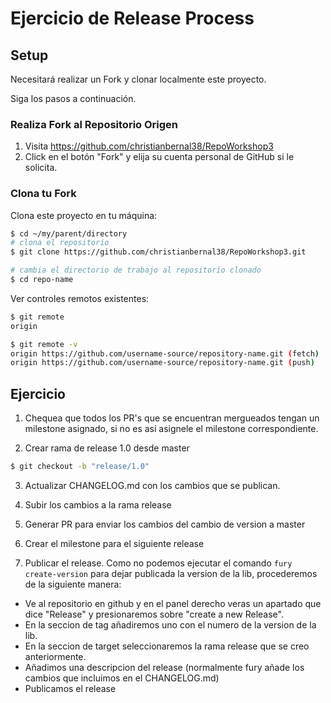 # Ejercicio de Release Process
## Setup

Necesitará realizar un Fork y clonar localmente este proyecto.

Siga los pasos a continuación.

### Realiza Fork al Repositorio Origen

   1. Visita https://github.com/christianbernal38/RepoWorkshop3
   2. Click en el botón "Fork" y elija su cuenta personal de GitHub si le solicita.

### Clona tu Fork

Clona este proyecto en tu máquina:
```sh
$ cd ~/my/parent/directory
# clona el repositorio
$ git clone https://github.com/christianbernal38/RepoWorkshop3.git

# cambia el directorio de trabajo al repositorio clonado
$ cd repo-name
```

Ver controles remotos existentes:
```sh
$ git remote
origin

$ git remote -v
origin https://github.com/username-source/repository-name.git (fetch)
origin https://github.com/username-source/repository-name.git (push)
```

## Ejercicio

1. Chequea que todos los PR's que se encuentran mergueados tengan un milestone asignado, si no es así asignele el milestone correspondiente.

2. Crear rama de release 1.0 desde master

```sh
$ git checkout -b "release/1.0"
```

3. Actualizar CHANGELOG.md con los cambios que se publican.

4. Subir los cambios a la rama release

5. Generar PR para enviar los cambios del cambio de version a master

6. Crear el milestone para el siguiente release

7. Publicar el release. Como no podemos ejecutar el comando ``` fury create-version ``` para dejar publicada la version de la lib, procederemos de la siguiente manera:

- Ve al repositorio en github y en el panel derecho veras un apartado que dice "Release" y presionaremos sobre "create a new Release".
- En la seccion de tag añadiremos uno con el numero de la version de la lib.
- En la seccion de target seleccionaremos la rama release que se creo anteriormente.
- Añadimos una descripcion del release (normalmente fury añade los cambios que incluimos en el CHANGELOG.md) 
- Publicamos el release





